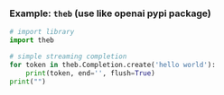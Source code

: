 ### Example: `theb` (use like openai pypi package) <a name="example-theb"></a>


```python
# import library
import theb

# simple streaming completion
for token in theb.Completion.create('hello world'):
    print(token, end='', flush=True)
print("")
```
